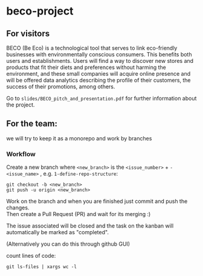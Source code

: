 # beco-project
## For visitors
BECO (Be Eco) is a technological tool that serves to link eco-friendly businesses with  environmentally conscious consumers. This benefits both users and establishments. Users will find a way to discover new stores and products that fit their diets and preferences without harming the environment, and these small companies will acquire online presence and will be offered data analytics describing the profile of their customers, the success of their promotions, among others.

Go to `slides/BECO_pitch_and_presentation.pdf` for further information about the project.





## For the team:
we will try to keep it as a monorepo and work by branches

### Workflow

Create a new branch where `<new_branch>` is the `<issue_number>` + `-<issue_name>` , e.g. `1-define-repo-structure`:
```
git checkout -b <new_branch>
git push -u origin <new_branch>
```
Work on the branch and when you are finished just commit and push the changes.    
Then create a Pull Request (PR) and wait for its merging :)

The issue associated will be closed and the task on the kanban will automatically be marked as "completed".

(Alternatively you can do this through github GUI)


count lines of code:
```
git ls-files | xargs wc -l
```
